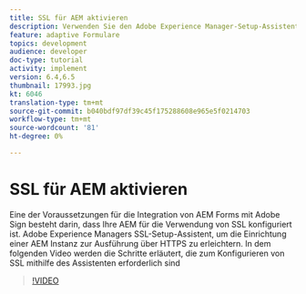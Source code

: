 ```yaml
---
title: SSL für AEM aktivieren
description: Verwenden Sie den Adobe Experience Manager-Setup-Assistenten, um eine AEM Instanz einzurichten, die über HTTPS ausgeführt werden soll.
feature: adaptive Formulare
topics: development
audience: developer
doc-type: tutorial
activity: implement
version: 6.4,6.5
thumbnail: 17993.jpg
kt: 6046
translation-type: tm+mt
source-git-commit: b040bdf97df39c45f175288608e965e5f0214703
workflow-type: tm+mt
source-wordcount: '81'
ht-degree: 0%

---
```



# SSL für AEM aktivieren

Eine der Voraussetzungen für die Integration von AEM Forms mit Adobe Sign besteht darin, dass Ihre AEM für die Verwendung von SSL konfiguriert ist. Adobe Experience Managers SSL-Setup-Assistent, um die Einrichtung einer AEM Instanz zur Ausführung über HTTPS zu erleichtern.
In dem folgenden Video werden die Schritte erläutert, die zum Konfigurieren von SSL mithilfe des Assistenten erforderlich sind

>[!VIDEO](https://video.tv.adobe.com/v/17993/?quality=9&learn=on)